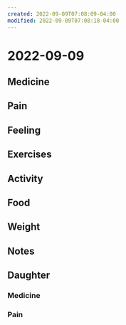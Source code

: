 ```yaml
---
created: 2022-09-09T07:08:09-04:00
modified: 2022-09-09T07:08:18-04:00
---
```


# 2022-09-09

## Medicine


## Pain


## Feeling


## Exercises


## Activity


## Food



## Weight


## Notes


## Daughter


### Medicine


### Pain
